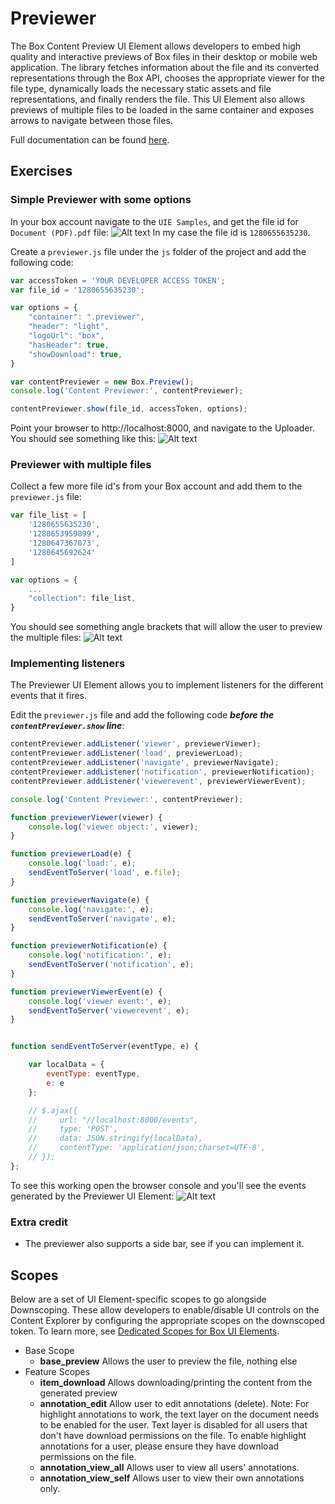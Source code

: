# Previewer
The Box Content Preview UI Element allows developers to embed high quality and interactive previews of Box files in their desktop or mobile web application. The library fetches information about the file and its converted representations through the Box API, chooses the appropriate viewer for the file type, dynamically loads the necessary static assets and file representations, and finally renders the file. This UI Element also allows previews of multiple files to be loaded in the same container and exposes arrows to navigate between those files.

Full documentation can be found [here](https://developer.box.com/guides/embed/ui-elements/preview/).

## Exercises

### Simple Previewer with some options
In your box account navigate to the `UIE Samples`, and get the file id for `Document (PDF).pdf` file:
![Alt text](/images/preview_file_id.png)
In my case the file id is `1280655635230`.

Create a `previewer.js` file under the `js` folder of the project and add the following code:
```javascript
var accessToken = 'YOUR DEVELOPER ACCESS TOKEN';
var file_id = '1280655635230';

var options = {
    "container": ".previewer",
    "header": "light",
    "logoUrl": "box",
    "hasHeader": true,
    "showDownload": true,
}

var contentPreviewer = new Box.Preview();
console.log('Content Previewer:', contentPreviewer);

contentPreviewer.show(file_id, accessToken, options);
```
Point your browser to http://localhost:8000, and navigate to the Uploader. You should see something like this:
![Alt text](/images/previewer.png)

### Previewer with multiple files
Collect a few more file id's from your Box account and add them to the `previewer.js` file:
```javascript
var file_list = [
    '1280655635230',
    '1280653959899',
    '1280647367073',
    '1280645692624'
]

var options = {
    ...
    "collection": file_list,
}
```
You should see something angle brackets that will allow the user to preview the multiple files:
![Alt text](/images/previewer_multi_files.png)

### Implementing listeners
The Previewer UI Element allows you to implement listeners for the different events that it fires.

Edit the `previewer.js` file and add the following code ***before the `contentPreviewer.show` line***:
```javascript
contentPreviewer.addListener('viewer', previewerViewer);
contentPreviewer.addListener('load', previewerLoad);
contentPreviewer.addListener('navigate', previewerNavigate);
contentPreviewer.addListener('notification', previewerNotification);
contentPreviewer.addListener('viewerevent', previewerViewerEvent);

console.log('Content Previewer:', contentPreviewer);

function previewerViewer(viewer) {
    console.log('viewer object:', viewer);
}

function previewerLoad(e) {
    console.log('load:', e);
    sendEventToServer('load', e.file);
}

function previewerNavigate(e) {
    console.log('navigate:', e);
    sendEventToServer('navigate', e);
}

function previewerNotification(e) {
    console.log('notification:', e);
    sendEventToServer('notification', e);
}

function previewerViewerEvent(e) {
    console.log('viewer event:', e);
    sendEventToServer('viewerevent', e);
}


function sendEventToServer(eventType, e) {

    var localData = {
        eventType: eventType,
        e: e
    };

    // $.ajax({
    //     url: "//localhost:8000/events",
    //     type: 'POST',
    //     data: JSON.stringify(localData),
    //     contentType: 'application/json;charset=UTF-8',
    // });
};
```
To see this working open the browser console and you'll see the events generated by the Previewer UI Element:
![Alt text](/images/previewer_evets.png)

### Extra credit
* The previewer also supports a side bar, see if you can implement it.

## Scopes
Below are a set of UI Element-specific scopes to go alongside Downscoping. These allow developers to enable/disable UI controls on the Content Explorer by configuring the appropriate scopes on the downscoped token. To learn more, see [Dedicated Scopes for Box UI Elements](https://developer.box.com/guides/api-calls/permissions-and-errors/scopes/).


* Base Scope
    * **base_preview**	Allows the user to preview the file, nothing else
* Feature Scopes
    * **item_download**	Allows downloading/printing the content from the generated preview
    * **annotation_edit**	Allow user to edit annotations (delete). 
    Note: For highlight annotations to work, the text layer on the document needs to be enabled for the user. Text layer is disabled for all users that don't have download permissions on the file. To enable highlight annotations for a user, please ensure they have download permissions on the file.
    * **annotation_view_all**	Allows user to view all users' annotations.
    * **annotation_view_self**	Allows user to view their own annotations only.